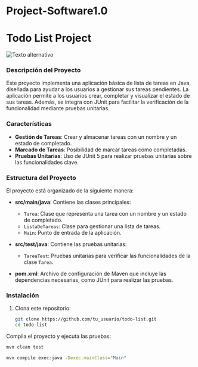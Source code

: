 # Project-Software1.0

# Todo List Project
![Texto alternativo]([ruta/a/la/imagen](/jesus2307/Project-Software1.0/blob/main/diagrama_clases_todo_list.png))

### Descripción del Proyecto

Este proyecto implementa una aplicación básica de lista de tareas en Java, diseñada para ayudar a los usuarios a gestionar sus tareas pendientes. La aplicación permite a los usuarios crear, completar y visualizar el estado de sus tareas. Además, se integra con JUnit para facilitar la verificación de la funcionalidad mediante pruebas unitarias.

### Características

- **Gestión de Tareas**: Crear y almacenar tareas con un nombre y un estado de completado.
- **Marcado de Tareas**: Posibilidad de marcar tareas como completadas.
- **Pruebas Unitarias**: Uso de JUnit 5 para realizar pruebas unitarias sobre las funcionalidades clave.

### Estructura del Proyecto

El proyecto está organizado de la siguiente manera:

- **src/main/java**: Contiene las clases principales:
  - `Tarea`: Clase que representa una tarea con un nombre y un estado de completado.
  - `ListaDeTareas`: Clase para gestionar una lista de tareas.
  - `Main`: Punto de entrada de la aplicación.

- **src/test/java**: Contiene las pruebas unitarias:
  - `TareaTest`: Pruebas unitarias para verificar las funcionalidades de la clase `Tarea`.

- **pom.xml**: Archivo de configuración de Maven que incluye las dependencias necesarias, como JUnit para realizar las pruebas.

### Instalación

1. Clona este repositorio:

   ```bash
   git clone https://github.com/tu_usuario/todo-list.git
   cd todo-list
Compila el proyecto y ejecuta las pruebas:

```bash
mvn clean test

mvn compile exec:java -Dexec.mainClass="Main"

